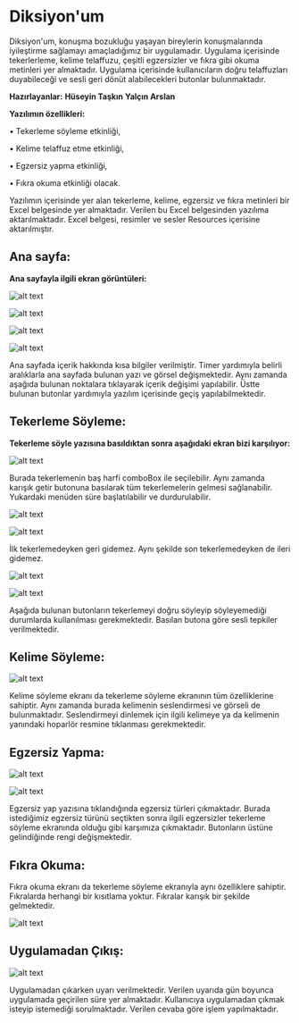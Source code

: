 # Diksiyon'um

Diksiyon'um, konuşma bozukluğu yaşayan bireylerin konuşmalarında iyileştirme sağlamayı amaçladığımız bir uygulamadır. Uygulama içerisinde tekerlerleme, kelime telaffuzu, çeşitli egzersizler ve fıkra gibi okuma metinleri yer almaktadır. Uygulama içerisinde kullanıcıların doğru telaffuzları duyabileceği ve sesli geri dönüt alabilecekleri butonlar bulunmaktadır.

**Hazırlayanlar:**
**Hüseyin Taşkın**
**Yalçın Arslan**

**Yazılımın özellikleri:** 

•	Tekerleme söyleme etkinliği, 

•	Kelime telaffuz etme etkinliği, 

•	Egzersiz yapma etkinliği, 

•	Fıkra okuma etkinliği olacak. 

Yazılımın içerisinde yer alan tekerleme, kelime, egzersiz ve fıkra metinleri bir Excel belgesinde yer almaktadır. Verilen bu Excel belgesinden yazılıma aktarılmaktadır. Excel belgesi, resimler ve sesler Resources içerisine aktarılmıştır.   

## Ana sayfa: 
**Ana sayfayla ilgili ekran görüntüleri:**
   
   
![alt text](https://i.hizliresim.com/qsgdpg8.png)


![alt text](https://i.hizliresim.com/gzk7b2a.png)


![alt text](https://i.hizliresim.com/e4taq5s.png)


![alt text](https://i.hizliresim.com/465n8e0.png)  
  
  
Ana sayfada içerik hakkında kısa bilgiler verilmiştir. Timer yardımıyla belirli aralıklarla ana sayfada bulunan yazı ve görsel değişmektedir. Aynı zamanda aşağıda bulunan noktalara tıklayarak içerik değişimi yapılabilir. Üstte bulunan butonlar yardımıyla yazılım içerisinde geçiş yapılabilmektedir.  
   
## Tekerleme Söyleme: 
**Tekerleme söyle yazısına basıldıktan sonra aşağıdaki ekran bizi karşılıyor:**
   

![alt text](https://i.hizliresim.com/8vm3q97.png)


Burada tekerlemenin baş harfi comboBox  ile seçilebilir. Aynı zamanda karışık getir butonuna basılarak tüm tekerlemelerin gelmesi sağlanabilir. Yukardaki menüden süre başlatılabilir ve durdurulabilir. 


![alt text](https://i.hizliresim.com/12w9hve.png)


![alt text](https://i.hizliresim.com/snghcnx.png)


İlk tekerlemedeyken geri gidemez. Aynı şekilde son tekerlemedeyken de ileri gidemez. 


![alt text](https://i.hizliresim.com/1s4z89j.png)

 
![alt text](https://i.hizliresim.com/6zos4ds.png)


Aşağıda bulunan butonların tekerlemeyi doğru söyleyip söyleyemediği durumlarda kullanılması gerekmektedir. Basılan butona göre sesli tepkiler verilmektedir. 
 
## Kelime Söyleme: 


![alt text](https://i.hizliresim.com/pwvmwo0.png)


Kelime söyleme ekranı da tekerleme söyleme ekranının tüm özelliklerine sahiptir. Aynı zamanda burada kelimenin seslendirmesi ve görseli de bulunmaktadır. Seslendirmeyi dinlemek için ilgili kelimeye ya da kelimenin yanındaki hoparlör resmine tıklanması gerekmektedir. 
 
## Egzersiz Yapma: 


![alt text](https://i.hizliresim.com/melco3e.png)


![alt text](https://i.hizliresim.com/s6id34o.png)


Egzersiz yap yazısına tıklandığında egzersiz türleri çıkmaktadır. Burada istediğimiz egzersiz türünü seçtikten sonra ilgili egzersizler tekerleme söyleme ekranında olduğu gibi karşımıza çıkmaktadır. Butonların üstüne gelindiğinde rengi değişmektedir.  
   
## Fıkra Okuma: 

Fıkra okuma ekranı da tekerleme söyleme ekranıyla aynı özelliklere sahiptir. Fıkralarda herhangi bir kısıtlama yoktur. Fıkralar karışık bir şekilde gelmektedir. 
  

![alt text](https://i.hizliresim.com/mcwinyx.png)
 
 
## Uygulamadan Çıkış: 


![alt text](https://i.hizliresim.com/9p223ic.png)


Uygulamadan çıkarken uyarı verilmektedir. Verilen uyarıda gün boyunca uygulamada geçirilen süre yer almaktadır. Kullanıcıya uygulamadan çıkmak isteyip istemediği sorulmaktadır. Verilen cevaba göre işlem yapılmaktadır. 






